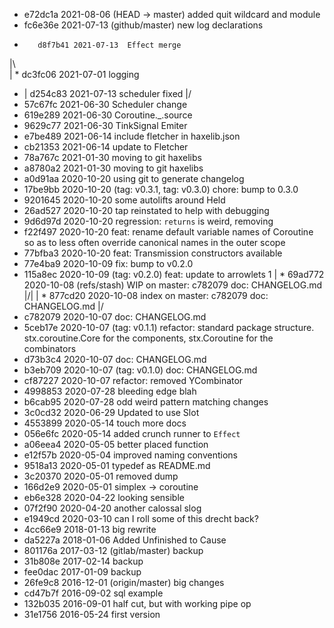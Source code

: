 * 	 e72dc1a 2021-08-06  (HEAD -> master) added quit wildcard and module
* 	 fc6e36e 2021-07-13  (github/master) new log declarations
*   	 d8f7b41 2021-07-13  Effect merge
|\  
| * 	 dc3fc06 2021-07-01  logging
* | 	 d254c83 2021-07-13  scheduler fixed
|/  
* 	 57c67fc 2021-06-30  Scheduler change
* 	 619e289 2021-06-30  Coroutine._.source
* 	 9629c77 2021-06-30  TinkSignal Emiter
* 	 e7be489 2021-06-14  include fletcher in haxelib.json
* 	 cb21353 2021-06-14  update to Fletcher
* 	 78a767c 2021-01-30  moving to git haxelibs
* 	 a8780a2 2021-01-30  moving to git haxelibs
* 	 a0d91aa 2020-10-20  using git to generate changelog
* 	 17be9bb 2020-10-20  (tag: v0.3.1, tag: v0.3.0) chore: bump to 0.3.0
* 	 9201645 2020-10-20  some autolifts around Held
* 	 26ad527 2020-10-20  tap reinstated to help with debugging
* 	 9d6d97d 2020-10-20  regression: `returns` is weird, removing
* 	 f22f497 2020-10-20  feat: rename default variable names of Coroutine so as to less often override canonical names in the outer scope
* 	 77bfba3 2020-10-20  feat: Transmission constructors available
* 	 77e4ba9 2020-10-09  fix: bump to v0.2.0
* 	 115a8ec 2020-10-09  (tag: v0.2.0) feat: update to arrowlets 1
| * 	 69ad772 2020-10-08  (refs/stash) WIP on master: c782079 doc: CHANGELOG.md
|/| 
| * 	 877cd20 2020-10-08  index on master: c782079 doc: CHANGELOG.md
|/  
* 	 c782079 2020-10-07  doc: CHANGELOG.md
* 	 5ceb17e 2020-10-07  (tag: v0.1.1) refactor: standard package structure. stx.coroutine.Core for the components, stx.Coroutine for the combinators
* 	 d73b3c4 2020-10-07  doc: CHANGELOG.md
* 	 b3eb709 2020-10-07  (tag: v0.1.0) doc: CHANGELOG.md
* 	 cf87227 2020-10-07  refactor: removed YCombinator
* 	 4998853 2020-07-28  bleeding edge blah
* 	 b6cab95 2020-07-28  odd weird pattern matching changes
* 	 3c0cd32 2020-06-29  Updated to use Slot
* 	 4553899 2020-05-14  touch more docs
* 	 056e6fc 2020-05-14  added crunch runner to `Effect`
* 	 a06eea4 2020-05-05  better placed function
* 	 e12f57b 2020-05-04  improved naming conventions
* 	 9518a13 2020-05-01  typedef as README.md
* 	 3c20370 2020-05-01  removed dump
* 	 166d2e9 2020-05-01  simplex -> coroutine
* 	 eb6e328 2020-04-22  looking sensible
* 	 07f2f90 2020-04-20  another calossal slog
* 	 e1949cd 2020-03-10  can I roll some of this drecht back?
* 	 4cc66e9 2018-01-13  big rewrite
* 	 da5227a 2018-01-06  Added Unfinished to Cause
* 	 801176a 2017-03-12  (gitlab/master) backup
* 	 31b808e 2017-02-14  backup
* 	 fee0dac 2017-01-09  backup
* 	 26fe9c8 2016-12-01  (origin/master) big changes
* 	 cd47b7f 2016-09-02  sql example
* 	 132b035 2016-09-01  half cut, but with working pipe op
* 	 31e1756 2016-05-24  first version